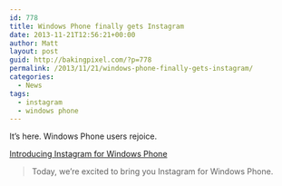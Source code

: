 ```yaml
---
id: 778
title: Windows Phone finally gets Instagram
date: 2013-11-21T12:56:21+00:00
author: Matt
layout: post
guid: http://bakingpixel.com/?p=778
permalink: /2013/11/21/windows-phone-finally-gets-instagram/
categories:
  - News
tags:
  - instagram
  - windows phone
---
```

It&#8217;s here. Windows Phone users rejoice.

[Introducing Instagram for Windows Phone](http://blog.instagram.com/post/67574689360/instagramforwindowsphone)

> Today, we’re excited to bring you Instagram for Windows Phone.